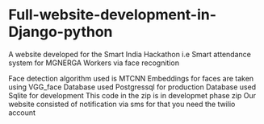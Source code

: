 # Full-website-development-in-Django-python
A website developed for the Smart India Hackathon i.e Smart attendance system for MGNERGA Workers via face recognition

Face detection algorithm used is MTCNN
Embeddings for faces are taken using VGG_face
Database used Postgressql for production
Database used Sqlite for development
This code in the zip is in developmet phase zip
Our website consisted of notification via sms for that you need the twilio account 
